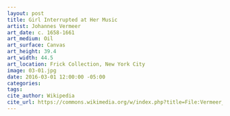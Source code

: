 ```yaml
---
layout: post
title: Girl Interrupted at Her Music
artist: Johannes Vermeer
art_date: c. 1658-1661
art_medium: Oil
art_surface: Canvas
art_height: 39.4
art_width: 44.5
art_location: Frick Collection, New York City
image: 03-01.jpg
date: 2016-03-01 12:00:00 -05:00
categories:
tags:
cite_author: Wikipedia
cite_url: https://commons.wikimedia.org/w/index.php?title=File:Vermeer_Girl_Interrupted_at_Her_Music.jpg&oldid=153203540
---
```

